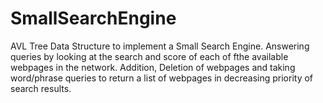 # SmallSearchEngine
AVL Tree Data Structure to implement a Small Search Engine. Answering queries by looking at the search and score of each of fthe available webpages in the network. Addition, Deletion of webpages and taking word/phrase queries to return a list of webpages in decreasing priority of search results.
